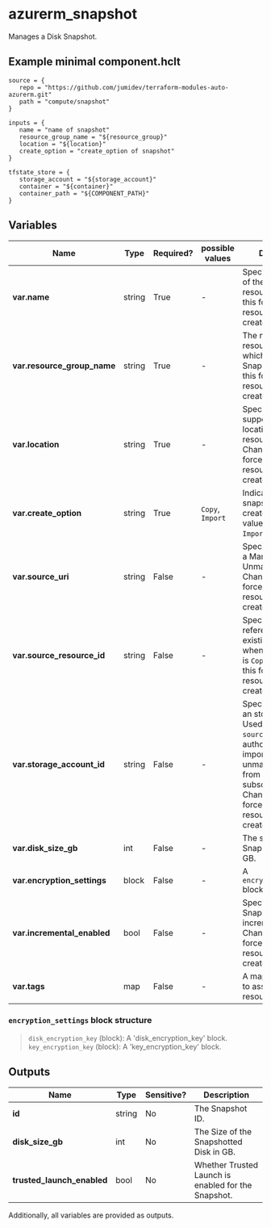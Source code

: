 # azurerm_snapshot

Manages a Disk Snapshot.

## Example minimal component.hclt

```hcl
source = {
   repo = "https://github.com/jumidev/terraform-modules-auto-azurerm.git" 
   path = "compute/snapshot" 
}

inputs = {
   name = "name of snapshot" 
   resource_group_name = "${resource_group}" 
   location = "${location}" 
   create_option = "create_option of snapshot" 
}

tfstate_store = {
   storage_account = "${storage_account}" 
   container = "${container}" 
   container_path = "${COMPONENT_PATH}" 
}

```

## Variables

| Name | Type | Required? |  possible values |  Description |
| ---- | ---- | --------- |  ----------- | ----------- |
| **var.name** | string | True | -  |  Specifies the name of the Snapshot resource. Changing this forces a new resource to be created. | 
| **var.resource_group_name** | string | True | -  |  The name of the resource group in which to create the Snapshot. Changing this forces a new resource to be created. | 
| **var.location** | string | True | -  |  Specifies the supported Azure location where the resource exists. Changing this forces a new resource to be created. | 
| **var.create_option** | string | True | `Copy`, `Import`  |  Indicates how the snapshot is to be created. Possible values are `Copy` or `Import`. | 
| **var.source_uri** | string | False | -  |  Specifies the URI to a Managed or Unmanaged Disk. Changing this forces a new resource to be created. | 
| **var.source_resource_id** | string | False | -  |  Specifies a reference to an existing snapshot, when `create_option` is `Copy`. Changing this forces a new resource to be created. | 
| **var.storage_account_id** | string | False | -  |  Specifies the ID of an storage account. Used with `source_uri` to allow authorization during import of unmanaged blobs from a different subscription. Changing this forces a new resource to be created. | 
| **var.disk_size_gb** | int | False | -  |  The size of the Snapshotted Disk in GB. | 
| **var.encryption_settings** | block | False | -  |  A `encryption_settings` block. | 
| **var.incremental_enabled** | bool | False | -  |  Specifies if the Snapshot is incremental. Changing this forces a new resource to be created. | 
| **var.tags** | map | False | -  |  A mapping of tags to assign to the resource. | 

### `encryption_settings` block structure

>`disk_encryption_key` (block): A 'disk_encryption_key' block.
>`key_encryption_key` (block): A 'key_encryption_key' block.



## Outputs

| Name | Type | Sensitive? | Description |
| ---- | ---- | --------- | --------- |
| **id** | string | No  | The Snapshot ID. | 
| **disk_size_gb** | int | No  | The Size of the Snapshotted Disk in GB. | 
| **trusted_launch_enabled** | bool | No  | Whether Trusted Launch is enabled for the Snapshot. | 

Additionally, all variables are provided as outputs.
